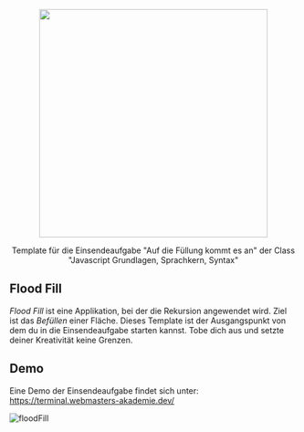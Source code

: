 <p align="center"><a href="https://www.webmasters-fernakademie.de"><img src="https://www.webmasters-fernakademie.de/images/wfa_img/logo-wfa.png?1571290125" width="400"></a></p>
<p align="center">
Template für die Einsendeaufgabe "Auf die Füllung kommt es an" der Class "Javascript Grundlagen, Sprachkern, Syntax"
</p>

## Flood Fill
*Flood Fill* ist eine Applikation, bei der die Rekursion angewendet wird. Ziel ist das _Befüllen_ einer Fläche. Dieses Template ist der Ausgangspunkt von dem du in die Einsendeaufgabe starten kannst. Tobe dich aus und setzte deiner Kreativität keine Grenzen.

## Demo

Eine Demo der Einsendeaufgabe findet sich unter: <a href="https://terminal.webmasters-akademie.dev/">https://terminal.webmasters-akademie.dev/</a>

![floodFill](https://user-images.githubusercontent.com/42392570/109522852-02d04080-7aaf-11eb-87bb-18f6203d2a48.gif)
